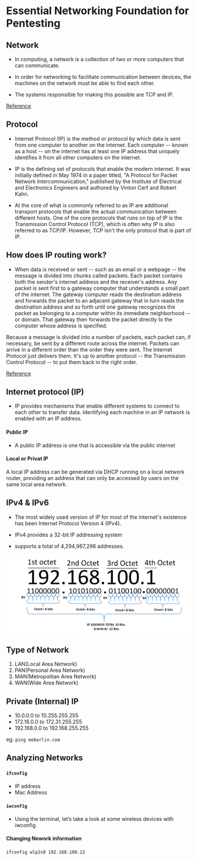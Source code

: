 # Essential Networking Foundation for Pentesting


## Network

- In computing, a network is a collection of two or more computers that can communicate.

- In order for networking to facilitate communication between devices, the machines on the network must be able to find each other.

- The systems responsible for making this possible are TCP and IP.

[Reference](https://www.redhat.com/sysadmin/sysadmin-essentials-networking-basics)


## Protocol

- Internet Protocol (IP) is the method or protocol by which data is sent from one computer to another on the internet. Each computer -- known as a host -- on the internet has at least one IP address that uniquely identifies it from all other computers on the internet.

- IP is the defining set of protocols that enable the modern internet. It was initially defined in May 1974 in a paper titled, "A Protocol for Packet Network Intercommunication," published by the Institute of Electrical and Electronics Engineers and authored by Vinton Cerf and Robert Kahn.

- At the core of what is commonly referred to as IP are additional transport protocols that enable the actual communication between different hosts. One of the core protocols that runs on top of IP is the Transmission Control Protocol (TCP), which is often why IP is also referred to as TCP/IP. However, TCP isn't the only protocol that is part of IP.

## How does IP routing work?

- When data is received or sent -- such as an email or a webpage -- the message is divided into chunks called packets. Each packet contains both the sender's internet address and the receiver's address. Any packet is sent first to a gateway computer that understands a small part of the internet. The gateway computer reads the destination address and forwards the packet to an adjacent gateway that in turn reads the destination address and so forth until one gateway recognizes the packet as belonging to a computer within its immediate neighborhood -- or domain. That gateway then forwards the packet directly to the computer whose address is specified.

Because a message is divided into a number of packets, each packet can, if necessary, be sent by a different route across the internet. Packets can arrive in a different order than the order they were sent. The Internet Protocol just delivers them. It's up to another protocol -- the Transmission Control Protocol -- to put them back in the right order.

[Reference](https://www.techtarget.com/searchunifiedcommunications/definition/Internet-Protocol)




## Internet protocol (IP)

- IP provides mechanisms that enable different systems to connect to each other to transfer data. Identifying each machine in an IP network is enabled with an IP address.

#### Public IP
- A public IP address is one that is accessible via the public internet

#### Local or Privat IP 

A local IP address can be generated via DHCP running on a local network router, providing an address that can only be accessed by users on the same local area network.

## IPv4 & IPv6

- The most widely used version of IP for most of the internet's existence has been Internet Protocol Version 4 (IPv4).

- IPv4 provides a 32-bit IP addressing system

- supports a total of 4,294,967,296 addresses.

![IPv4](../photo/ip4.png)



## Type of Network
1. LAN(Local Area Network)
2. PAN(Personal Area Network)
3. MAN(Metropolitan Area Network)
4. WAN(Wide Area Network)

## Private (Internal) IP 
- 10.0.0.0 to 10.255.255.255
- 172.16.0.0 to 172.31.255.255
- 192.168.0.0 to 192.168.255.255

eg. `ping meberlin.com`


## Analyzing Networks 

#### `ifconfig`
- IP address
- Mac Address


#### `iwconfig`
- Using the terminal, let’s take a look at some wireless devices with iwconfig



#### Changing Nework information

`ifconfig wlp2s0 192.168.100.22`

